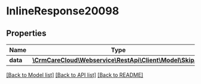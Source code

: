 # InlineResponse20098

## Properties
Name | Type | Description | Notes
------------ | ------------- | ------------- | -------------
**data** | [**\CrmCareCloud\Webservice\RestApi\Client\Model\Skipass**](Skipass.md) |  | [optional] 

[[Back to Model list]](../../README.md#documentation-for-models) [[Back to API list]](../../README.md#documentation-for-api-endpoints) [[Back to README]](../../README.md)

